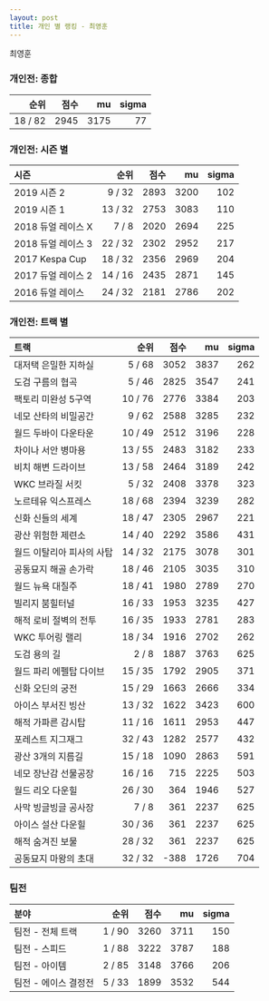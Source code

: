 ```yaml
---
layout: post
title: 개인 별 랭킹 - 최영훈
---
```


최영훈

### 개인전: 종합

| 순위 | 점수 | mu | sigma |
|---:|---:|---:|---:|
| 18 / 82 | 2945 | 3175 | 77 |

### 개인전: 시즌 별

| 시즌 | 순위 | 점수 | mu | sigma |
|:---|---:|---:|---:|---:|
| 2019 시즌 2 | 9 / 32 | 2893 | 3200 | 102 |
| 2019 시즌 1 | 13 / 32 | 2753 | 3083 | 110 |
| 2018 듀얼 레이스 X | 7 / 8 | 2020 | 2694 | 225 |
| 2018 듀얼 레이스 3 | 22 / 32 | 2302 | 2952 | 217 |
| 2017 Kespa Cup | 18 / 32 | 2356 | 2969 | 204 |
| 2017 듀얼 레이스 2 | 14 / 16 | 2435 | 2871 | 145 |
| 2016 듀얼 레이스 | 24 / 32 | 2181 | 2786 | 202 |

### 개인전: 트랙 별

| 트랙 | 순위 | 점수 | mu | sigma |
|:---|---:|---:|---:|---:|
| 대저택 은밀한 지하실 | 5 / 68 | 3052 | 3837 | 262 |
| 도검 구름의 협곡 | 5 / 46 | 2825 | 3547 | 241 |
| 팩토리 미완성 5구역 | 10 / 76 | 2776 | 3384 | 203 |
| 네모 산타의 비밀공간 | 9 / 62 | 2588 | 3285 | 232 |
| 월드 두바이 다운타운 | 10 / 49 | 2512 | 3196 | 228 |
| 차이나 서안 병마용 | 13 / 55 | 2483 | 3182 | 233 |
| 비치 해변 드라이브 | 13 / 58 | 2464 | 3189 | 242 |
| WKC 브라질 서킷 | 5 / 32 | 2408 | 3378 | 323 |
| 노르테유 익스프레스 | 18 / 68 | 2394 | 3239 | 282 |
| 신화 신들의 세계 | 18 / 47 | 2305 | 2967 | 221 |
| 광산 위험한 제련소 | 14 / 40 | 2292 | 3586 | 431 |
| 월드 이탈리아 피사의 사탑 | 14 / 32 | 2175 | 3078 | 301 |
| 공동묘지 해골 손가락 | 18 / 46 | 2105 | 3035 | 310 |
| 월드 뉴욕 대질주 | 18 / 41 | 1980 | 2789 | 270 |
| 빌리지 붐힐터널 | 16 / 33 | 1953 | 3235 | 427 |
| 해적 로비 절벽의 전투 | 16 / 35 | 1933 | 2781 | 283 |
| WKC 투어링 랠리 | 18 / 34 | 1916 | 2702 | 262 |
| 도검 용의 길 | 2 / 8 | 1887 | 3763 | 625 |
| 월드 파리 에펠탑 다이브 | 15 / 35 | 1792 | 2905 | 371 |
| 신화 오딘의 궁전 | 15 / 29 | 1663 | 2666 | 334 |
| 아이스 부서진 빙산 | 13 / 32 | 1622 | 3423 | 600 |
| 해적 가파른 감시탑 | 11 / 16 | 1611 | 2953 | 447 |
| 포레스트 지그재그 | 32 / 43 | 1282 | 2577 | 432 |
| 광산 3개의 지름길 | 15 / 18 | 1090 | 2863 | 591 |
| 네모 장난감 선물공장 | 16 / 16 | 715 | 2225 | 503 |
| 월드 리오 다운힐 | 26 / 30 | 364 | 1946 | 527 |
| 사막 빙글빙글 공사장 | 7 / 8 | 361 | 2237 | 625 |
| 아이스 설산 다운힐 | 30 / 36 | 361 | 2237 | 625 |
| 해적 숨겨진 보물 | 28 / 32 | 361 | 2237 | 625 |
| 공동묘지 마왕의 초대 | 32 / 32 | -388 | 1726 | 704 |

### 팀전

| 분야 | 순위 | 점수 | mu | sigma |
|:---|---:|---:|---:|---:|
| 팀전 - 전체 트랙 | 1 / 90 | 3260 | 3711 | 150 |
| 팀전 - 스피드 | 1 / 88 | 3222 | 3787 | 188 |
| 팀전 - 아이템 | 2 / 85 | 3148 | 3766 | 206 |
| 팀전 - 에이스 결정전 | 5 / 33 | 1899 | 3532 | 544 |
